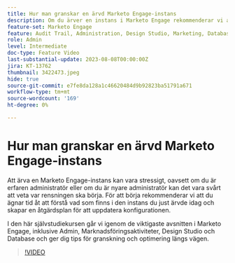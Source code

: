 ```yaml
---
title: Hur man granskar en ärvd Marketo Engage-instans
description: Om du ärver en instans i Marketo Engage rekommenderar vi att du lägger tid på att förstå vad som finns i instansen och skapar en åtgärdsplan för att uppdatera konfigurationen. Den här självstudiekursen handlar om de viktigaste avsnitten inom Marketo Engage, inklusive Admin, Marknadsföringsaktiviteter, Design Studio och Database, och ger dig tips för granskning och optimering längs vägen.
feature-set: Marketo Engage
feature: Audit Trail, Administration, Design Studio, Marketing, Database
role: Admin
level: Intermediate
doc-type: Feature Video
last-substantial-update: 2023-08-08T00:00:00Z
jira: KT-13762
thumbnail: 3422473.jpeg
hide: true
source-git-commit: e7fe8da128a1c46620484d9b92823ba51791a671
workflow-type: tm+mt
source-wordcount: '169'
ht-degree: 0%

---
```



# Hur man granskar en ärvd Marketo Engage-instans

Att ärva en Marketo Engage-instans kan vara stressigt, oavsett om du är erfaren administratör eller om du är nyare administratör kan det vara svårt att veta var rensningen ska börja. För att börja rekommenderar vi att du ägnar tid åt att förstå vad som finns i den instans du just ärvde idag och skapar en åtgärdsplan för att uppdatera konfigurationen.

I den här självstudiekursen går vi igenom de viktigaste avsnitten i Marketo Engage, inklusive Admin, Marknadsföringsaktiviteter, Design Studio och Database och ger dig tips för granskning och optimering längs vägen.

>[!VIDEO](https://video.tv.adobe.com/v/3422473/?learn=on)